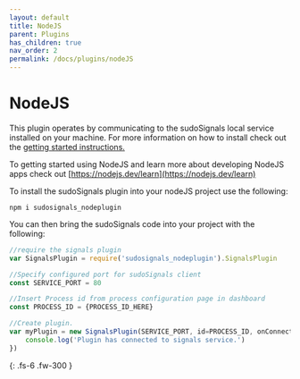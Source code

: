 ```yaml
---
layout: default
title: NodeJS
parent: Plugins
has_children: true
nav_order: 2
permalink: /docs/plugins/nodeJS
---
```


# NodeJS

This plugin operates by communicating to the sudoSignals local service installed on your machine. For more information on how to install check out the [getting started instructions.](https://docs.sudosignals.com/001_gettingStarted/002_installSignals.html)

To getting started using NodeJS and learn more about developing NodeJS apps check out [https://nodejs.dev/learn](https://nodejs.dev/learn) 


To install the sudoSignals plugin into your nodeJS project use the following:

```
npm i sudosignals_nodeplugin
```

You can then bring the sudoSignals code into your project with the following:
```javascript
//require the signals plugin 
var SignalsPlugin = require('sudosignals_nodeplugin').SignalsPlugin

//Specify configured port for sudoSignals client
const SERVICE_PORT = 80

//Insert Process id from process configuration page in dashboard
const PROCESS_ID = {PROCESS_ID_HERE}

//Create plugin.
var myPlugin = new SignalsPlugin(SERVICE_PORT, id=PROCESS_ID, onConnect=()=>{
	console.log('Plugin has connected to signals service.')
})

```


{: .fs-6 .fw-300 }
